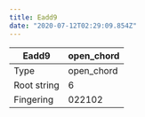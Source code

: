 ```yaml
---
title: Eadd9
date: "2020-07-12T02:29:09.854Z"
---
```


|Eadd9|open_chord|
|---|---|
|Type|open_chord|
|Root string|6|
|Fingering|022102|

